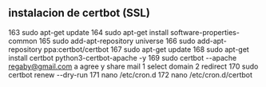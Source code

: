 ## instalacion de certbot (SSL)


  163  sudo apt-get update
  164  sudo apt-get install software-properties-common
  165  sudo add-apt-repository universe
  166  sudo add-apt-repository ppa:certbot/certbot
  167  sudo apt-get update
  168  sudo apt-get install certbot python3-certbot-apache -y
  169  sudo certbot --apache
  regaby@gmail.com
  a agree
  y share mail
  1 select domain
  2 redirect
  170  sudo certbot renew --dry-run
  171  nano /etc/cron.d
  172  nano /etc/cron.d/certbot
